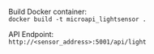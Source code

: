 

Build Docker container:  
`docker build -t microapi_lightsensor .`

API Endpoint:  
`http://<sensor_address>:5001/api/light`